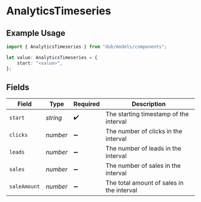 # AnalyticsTimeseries

## Example Usage

```typescript
import { AnalyticsTimeseries } from "dub/models/components";

let value: AnalyticsTimeseries = {
    start: "<value>",
};
```

## Fields

| Field                                     | Type                                      | Required                                  | Description                               |
| ----------------------------------------- | ----------------------------------------- | ----------------------------------------- | ----------------------------------------- |
| `start`                                   | *string*                                  | :heavy_check_mark:                        | The starting timestamp of the interval    |
| `clicks`                                  | *number*                                  | :heavy_minus_sign:                        | The number of clicks in the interval      |
| `leads`                                   | *number*                                  | :heavy_minus_sign:                        | The number of leads in the interval       |
| `sales`                                   | *number*                                  | :heavy_minus_sign:                        | The number of sales in the interval       |
| `saleAmount`                              | *number*                                  | :heavy_minus_sign:                        | The total amount of sales in the interval |